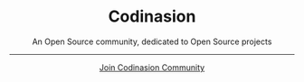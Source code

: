<h1 align="center">Codinasion</h1>

<div align="center">

<p> An Open Source community, dedicated to Open Source projects
    <br> 
</p>

---

[Join Codinasion Community](https://github.com/codinasion/.github/issues/new?assignees=&labels=welcome+🎉🎉🎉&template=invitation.yml&title=Please+invite+me+to+Codinasion)

</div>
